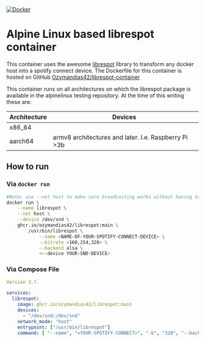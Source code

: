 [![Docker](https://github.com/Ozymandias42/librespot/actions/workflows/docker-publish.yml/badge.svg)](https://github.com/Ozymandias42/librespot/actions/workflows/docker-publish.yml)
# Alpine Linux based librespot container

This container uses the awesome [librespot](https://github.com/librespot-org/librespot) library to transform any docker host into a spotify connect device.
The Dockerfile for this container is hosted on GitHub [Ozymandias42/librespot-container](https://github.com/ozymandias42/librespot-container)

This container runs on all architectures on which the librespot package is available in the alpinelinux testing repository.
At the time of this writing these are:

|Architecture | Devices|
|-------------|--------|
|x86\_64||
|aarch64	  |armv8 architectures and later. I.e. Raspberry Pi >3b|

## How to run
### Via `docker run`
```bash
#Note: use --net host to make sure broadcasting works without having to mess with macvlan networks.
docker run \
	--name librespot \
	--net host \
	--device /dev/snd \
	ghcr.io/ozymandias42/librespot:main \
		/usr/bin/librespot \
			--name <NAME-OF-YOUR-SPOTIFY-CONNECT-DEVICE> \
			--bitrate <160,254,320> \
			--backend alsa \
			<--device YOUR-SND-DEVICE>
```
### Via Compose File
```yaml
Version 3.7

services:
  librespot:
    image: ghcr.io/ozymandias42/librespot:main 
    devices:
      - "/dev/snd:/dev/snd"
    network_mode: "host"
    entrypoint: ["/usr/bin/librespot"]
    command: [ "--name", "<YOUR-SPOTIFY-CONNECT>", "-b", "320", "--backend", "alsa", "--device", "default:CARD=Device"]
```

